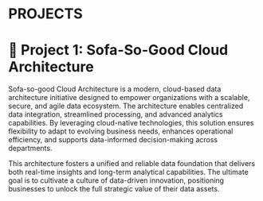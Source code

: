 # PROJECTS

# 📌 Project 1: Sofa-So-Good Cloud Architecture

Sofa-so-good Cloud Architecture is a modern, cloud-based data architecture initiative designed to empower organizations with a scalable, secure, and agile data ecosystem. The architecture enables centralized data integration, streamlined processing, and advanced analytics capabilities. By leveraging cloud-native technologies, this solution ensures flexibility to adapt to evolving business needs, enhances operational efficiency, and supports data-informed decision-making across departments.

This architecture fosters a unified and reliable data foundation that delivers both real-time insights and long-term analytical capabilities. The ultimate goal is to cultivate a culture of data-driven innovation, positioning businesses to unlock the full strategic value of their data assets.
